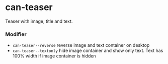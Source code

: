 # can-teaser

Teaser with image, title and text.

### Modifier
* `can-teaser--reverse` reverse image and text container on desktop
* `can-teaser--textonly` hide image container and show only text. Text has 100% width if image container is hidden
